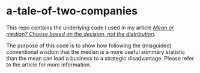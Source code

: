 # a-tale-of-two-companies
This repo contains the underlying code I used in my article [_Mean or median? Choose based on the decision, not the distribution_](towardsdatascience.com/mean-or-median-choose-based-on-the-decision-not-the-distribution-f951215c1376). 

The purpose of this code is to show how following the (misguided) conventional wisdom that the median is a more useful summary statistic than the mean can lead a business to a strategic disadvantage. Please refer to the article for more information.
